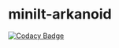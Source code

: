 # miniIt-arkanoid
[![Codacy Badge](https://app.codacy.com/project/badge/Grade/e820d3f27dca464f8364e00bb2dca396)](https://www.codacy.com/gh/michaellux/miniIt-arkanoid/dashboard?utm_source=github.com&amp;utm_medium=referral&amp;utm_content=michaellux/miniIt-arkanoid&amp;utm_campaign=Badge_Grade)
